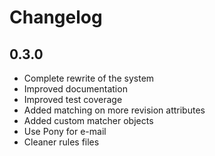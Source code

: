 # Changelog

## 0.3.0

* Complete rewrite of the system
* Improved documentation
* Improved test coverage
* Added matching on more revision attributes
* Added custom matcher objects
* Use Pony for e-mail
* Cleaner rules files
